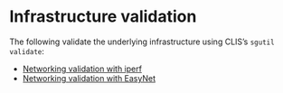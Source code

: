 <!-- <div id="readme" class="Box-body readme blob js-code-block-container">
<article class="markdown-body entry-content p-3 p-md-6" itemprop="text">
<p align="right">
<a href="https://github.com/fpgasystems/hacc#sections">Back</a>
</p> -->

# Infrastructure validation

The following validate the underlying infrastructure using CLIS’s ```sgutil validate```:

* [Networking validation with iperf](../examples/iperf/README.md)
* [Networking validation with EasyNet](../examples/iperf/README.md)

